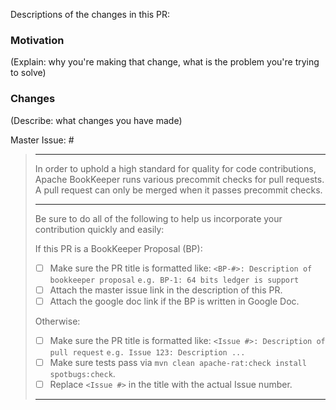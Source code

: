 Descriptions of the changes in this PR:



### Motivation

(Explain: why you're making that change, what is the problem you're trying to solve)

### Changes

(Describe: what changes you have made)

Master Issue: #<master-issue-number>

> ---
> In order to uphold a high standard for quality for code contributions, Apache BookKeeper runs various precommit
> checks for pull requests. A pull request can only be merged when it passes precommit checks.
>
> ---
> Be sure to do all of the following to help us incorporate your contribution
> quickly and easily:
>
> If this PR is a BookKeeper Proposal (BP):
>
> - [ ] Make sure the PR title is formatted like:
>     `<BP-#>: Description of bookkeeper proposal`
>     `e.g. BP-1: 64 bits ledger is support`
> - [ ] Attach the master issue link in the description of this PR.
> - [ ] Attach the google doc link if the BP is written in Google Doc.
>
> Otherwise:
> 
> - [ ] Make sure the PR title is formatted like:
>     `<Issue #>: Description of pull request`
>     `e.g. Issue 123: Description ...`
> - [ ] Make sure tests pass via `mvn clean apache-rat:check install spotbugs:check`.
> - [ ] Replace `<Issue #>` in the title with the actual Issue number.
> 
> ---
